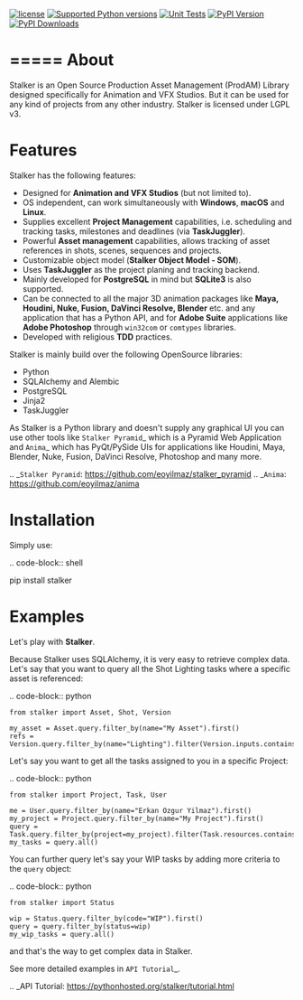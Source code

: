 [![license](https://img.shields.io/badge/License-LGPL%20v3-blue.svg)](http://www.gnu.org/licenses/lgpl-3.0)
[![Supported Python versions](https://img.shields.io/pypi/pyversions/stalker.svg)](https://pypi.python.org/pypi/stalker)
[![Unit Tests](https://github.com/eoyilmaz/stalker/actions/workflows/pytest.yml/badge.svg)](https://github.com/eoyilmaz/stalker/actions/workflows/pytest.yml)
[![PyPI Version](https://img.shields.io/pypi/v/stalker.svg)](https://pypi.python.org/pypi/stalker)
[![PyPI Downloads](https://static.pepy.tech/badge/stalker)](https://pepy.tech/projects/stalker)

=====
About
=====

Stalker is an Open Source Production Asset Management (ProdAM) Library designed 
specifically for Animation and VFX Studios. But it can be used for any kind of
projects from any other industry. Stalker is licensed under LGPL v3.

Features
========

Stalker has the following features:

 * Designed for **Animation and VFX Studios** (but not limited to).
 * OS independent, can work simultaneously with **Windows**, **macOS** and
   **Linux**.
 * Supplies excellent **Project Management** capabilities, i.e. scheduling and
   tracking tasks, milestones and deadlines (via **TaskJuggler**).
 * Powerful **Asset management** capabilities, allows tracking of asset
   references in shots, scenes, sequences and projects.
 * Customizable object model (**Stalker Object Model - SOM**).
 * Uses **TaskJuggler** as the project planing and tracking backend.
 * Mainly developed for **PostgreSQL** in mind but **SQLite3** is also
   supported.
 * Can be connected to all the major 3D animation packages like **Maya,
   Houdini, Nuke, Fusion, DaVinci Resolve, Blender** etc. and any application
   that has a Python API, and for **Adobe Suite** applications like
   **Adobe Photoshop** through ``win32com`` or ``comtypes`` libraries.
 * Developed with religious **TDD** practices.

Stalker is mainly build over the following OpenSource libraries:

 * Python
 * SQLAlchemy and Alembic
 * PostgreSQL
 * Jinja2
 * TaskJuggler

As Stalker is a Python library and doesn't supply any graphical UI you can use
other tools like `Stalker Pyramid`_ which is a Pyramid Web Application and
`Anima`_ which has PyQt/PySide UIs for applications like Houdini, Maya,
Blender, Nuke, Fusion, DaVinci Resolve, Photoshop and many more.

.. _`Stalker Pyramid`: https://github.com/eoyilmaz/stalker_pyramid
.. _`Anima`: https://github.com/eoyilmaz/anima

Installation
============

Simply use:

.. code-block:: shell

  pip install stalker

Examples
========

Let's play with **Stalker**.

Because Stalker uses SQLAlchemy, it is very easy to retrieve complex data.
Let's say that you want to query all the Shot Lighting tasks where a specific
asset is referenced:

.. code-block:: python

    from stalker import Asset, Shot, Version

    my_asset = Asset.query.filter_by(name="My Asset").first()
    refs = Version.query.filter_by(name="Lighting").filter(Version.inputs.contains(my_asset)).all()

Let's say you want to get all the tasks assigned to you in a specific Project:

.. code-block:: python

    from stalker import Project, Task, User

    me = User.query.filter_by(name="Erkan Ozgur Yilmaz").first()
    my_project = Project.query.filter_by(name="My Project").first() 
    query = Task.query.filter_by(project=my_project).filter(Task.resources.contains(me))
    my_tasks = query.all()

You can further query let's say your WIP tasks by adding more criteria to the ``query``
object:

.. code-block:: python

    from stalker import Status

    wip = Status.query.filter_by(code="WIP").first()
    query = query.filter_by(status=wip)
    my_wip_tasks = query.all()

and that's the way to get complex data in Stalker.

See more detailed examples in `API Tutorial`_.

.. _API Tutorial: https://pythonhosted.org/stalker/tutorial.html
